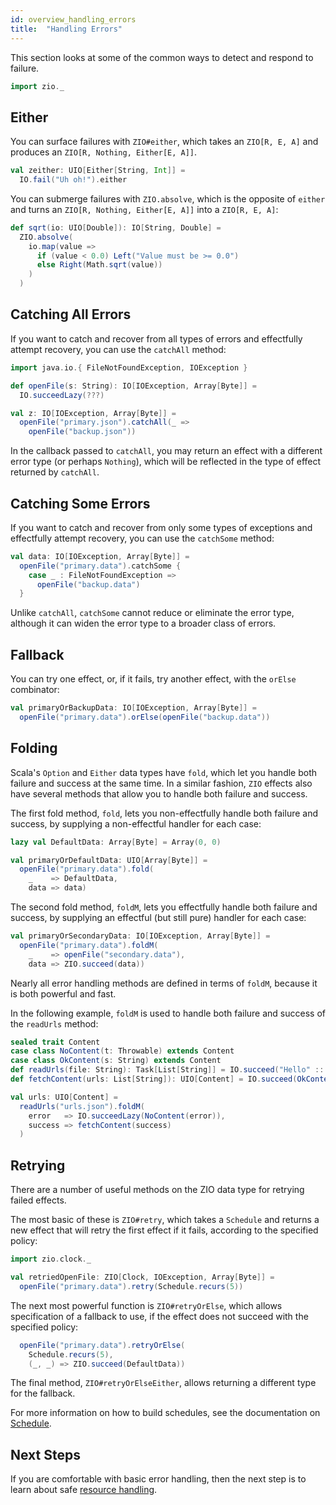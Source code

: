 ```yaml
---
id: overview_handling_errors
title:  "Handling Errors"
---
```


This section looks at some of the common ways to detect and respond to failure.

```scala mdoc:invisible
import zio._
```

## Either

You can surface failures with `ZIO#either`, which takes an `ZIO[R, E, A]` and produces an `ZIO[R, Nothing, Either[E, A]]`.

```scala mdoc:silent
val zeither: UIO[Either[String, Int]] = 
  IO.fail("Uh oh!").either
```

You can submerge failures with `ZIO.absolve`, which is the opposite of `either` and turns an `ZIO[R, Nothing, Either[E, A]]` into a `ZIO[R, E, A]`:

```scala mdoc:silent
def sqrt(io: UIO[Double]): IO[String, Double] =
  ZIO.absolve(
    io.map(value =>
      if (value < 0.0) Left("Value must be >= 0.0")
      else Right(Math.sqrt(value))
    )
  )
```

## Catching All Errors

If you want to catch and recover from all types of errors and effectfully attempt recovery, you can use the `catchAll` method:

```scala mdoc:invisible
import java.io.{ FileNotFoundException, IOException }

def openFile(s: String): IO[IOException, Array[Byte]] =   
  IO.succeedLazy(???)
```

```scala mdoc:silent
val z: IO[IOException, Array[Byte]] = 
  openFile("primary.json").catchAll(_ => 
    openFile("backup.json"))
```

In the callback passed to `catchAll`, you may return an effect with a different error type (or perhaps `Nothing`), which will be reflected in the type of effect returned by `catchAll`.

## Catching Some Errors

If you want to catch and recover from only some types of exceptions and effectfully attempt recovery, you can use the `catchSome` method:

```scala mdoc:silent
val data: IO[IOException, Array[Byte]] = 
  openFile("primary.data").catchSome {
    case _ : FileNotFoundException => 
      openFile("backup.data")
  }
```

Unlike `catchAll`, `catchSome` cannot reduce or eliminate the error type, although it can widen the error type to a broader class of errors.

## Fallback

You can try one effect, or, if it fails, try another effect, with the `orElse` combinator:

```scala mdoc:silent
val primaryOrBackupData: IO[IOException, Array[Byte]] = 
  openFile("primary.data").orElse(openFile("backup.data"))
```

## Folding

Scala's `Option` and `Either` data types have `fold`, which let you handle both failure and success at the same time. In a similar fashion, `ZIO` effects also have several methods that allow you to handle both failure and success.

The first fold method, `fold`, lets you non-effectfully handle both failure and success, by supplying a non-effectful handler for each case:

```scala mdoc:silent
lazy val DefaultData: Array[Byte] = Array(0, 0)

val primaryOrDefaultData: UIO[Array[Byte]] = 
  openFile("primary.data").fold(
    _    => DefaultData,
    data => data)
```

The second fold method, `foldM`, lets you effectfully handle both failure and success, by supplying an effectful (but still pure) handler for each case:

```scala mdoc:silent
val primaryOrSecondaryData: IO[IOException, Array[Byte]] = 
  openFile("primary.data").foldM(
    _    => openFile("secondary.data"),
    data => ZIO.succeed(data))
```

Nearly all error handling methods are defined in terms of `foldM`, because it is both powerful and fast.

In the following example, `foldM` is used to handle both failure and success of the `readUrls` method:

```scala mdoc:invisible
sealed trait Content
case class NoContent(t: Throwable) extends Content
case class OkContent(s: String) extends Content
def readUrls(file: String): Task[List[String]] = IO.succeed("Hello" :: Nil)
def fetchContent(urls: List[String]): UIO[Content] = IO.succeed(OkContent("Roger"))
```
```scala mdoc:silent
val urls: UIO[Content] =
  readUrls("urls.json").foldM(
    error   => IO.succeedLazy(NoContent(error)), 
    success => fetchContent(success)
  )
```

## Retrying

There are a number of useful methods on the ZIO data type for retrying failed effects. 

The most basic of these is `ZIO#retry`, which takes a `Schedule` and returns a new effect that will retry the first effect if it fails, according to the specified policy:

```scala mdoc:silent
import zio.clock._

val retriedOpenFile: ZIO[Clock, IOException, Array[Byte]] = 
  openFile("primary.data").retry(Schedule.recurs(5))
```

The next most powerful function is `ZIO#retryOrElse`, which allows specification of a fallback to use, if the effect does not succeed with the specified policy:

```scala
  openFile("primary.data").retryOrElse(
    Schedule.recurs(5), 
    (_, _) => ZIO.succeed(DefaultData))
```

The final method, `ZIO#retryOrElseEither`, allows returning a different type for the fallback.

For more information on how to build schedules, see the documentation on [Schedule](../datatypes/schedule.md).

## Next Steps

If you are comfortable with basic error handling, then the next step is to learn about safe [resource handling](handling_resources.md).

